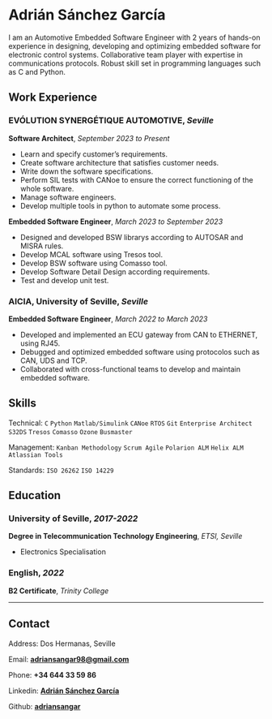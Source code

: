 # **Adrián Sánchez García**

I am an Automotive Embedded Software Engineer with 2 years of hands-on experience in designing, developing and optimizing embedded software for electronic control systems. Collaborative team player with expertise in communications protocols. Robust skill set in programming languages such as C and Python.

## Work Experience

### EVÓLUTION SYNERGÉTIQUE AUTOMOTIVE, _Seville_

**Software Architect**, _September 2023 to Present_

- Learn and specify customer’s requirements.
- Create software architecture that satisfies customer needs.
- Write down the software specifications.
- Perform SIL tests with CANoe to ensure the correct functioning of the whole software.
- Manage software engineers.
- Develop multiple tools in python to automate some process.

**Embedded Software Engineer**, _March 2023 to September 2023_

- Designed and developed BSW librarys according to AUTOSAR and MISRA rules.
- Develop MCAL software using Tresos tool.
- Develop BSW software using Comasso tool.
- Develop Software Detail Design according requirements.
- Test and develop unit test.

### AICIA, University of Seville, _Seville_

**Embedded Software Engineer**, _March 2022 to March 2023_

- Developed and implemented an ECU gateway from CAN to ETHERNET, using RJ45.
- Debugged and optimized embedded software using protocolos such as CAN, UDS and TCP.
- Collaborated with cross-functional teams to develop and maintain embedded software.

## Skills

Technical: `C` `Python` `Matlab/Simulink` `CANoe` `RTOS` `Git` `Enterprise Architect` `S32DS` `Tresos` `Comasso` `Ozone` `Busmaster` 

Management: `Kanban Methodology` `Scrum Agile` `Polarion ALM` `Helix ALM` `Atlassian Tools`

Standards: `ISO 26262` `ISO 14229`

## Education

### University of Seville, _2017-2022_

**Degree in Telecommunication Technology Engineering**, _ETSI, Seville_

- Electronics Specialisation

### English, _2022_

**B2 Certificate**,  _Trinity College_

---

## Contact

Address: Dos Hermanas, Seville

Email: **[adriansangar98@gmail.com](mailto:adriansangar98@gmail.com)**

Phone: **+34 644 33 59 86**

Linkedin: **[Adrián Sánchez García](https://www.linkedin.com/in/adri%C3%A1n-s%C3%A1nchez-garc%C3%ADa-805b27187/)**

Github: **[adriansangar](https://github.com/adriansangar)**
